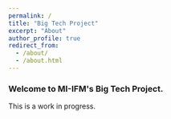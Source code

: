 ```yaml
---
permalink: /
title: "Big Tech Project"
excerpt: "About"
author_profile: true
redirect_from: 
  - /about/
  - /about.html
---
```


### Welcome to MI-IFM's Big Tech Project. 

This is a work in progress.


